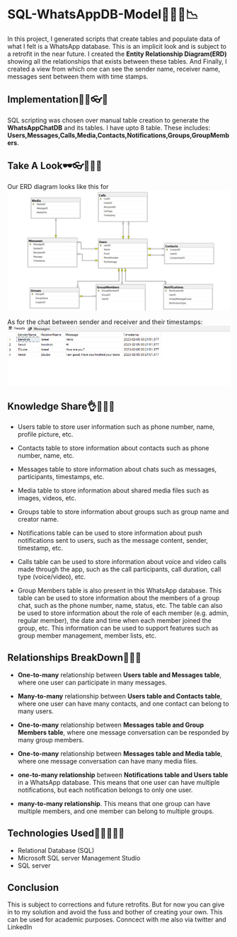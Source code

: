 #   SQL-WhatsAppDB-Model📜📜📩📉

In this project, I generated scripts that create tables and populate data of what I felt  is a WhatsApp database. This is an implicit look and is subject to a retrofit in the near future.
I created the **Entity Relationship Diagram(ERD)** showing all the relationships that exists between these tables.
And Finally, I created a view from which one  can see the sender name, receiver name, messages sent between them with time stamps.


## Implementation🤷‍♀️👓🚗
SQL scripting was chosen over manual table creation to generate the **WhatsAppChatDB** and its tables. I have upto 8 table. These includes: __**Users,Messages,Calls,Media,Contacts,Notifications,Groups,GroupMembers**__.


## Take A Look🕶👓🤷‍♀️🤷
Our ERD diagram looks like this for
![](https://github.com/kendrickchibueze/SQL-WhatsAppDB-Model/blob/main/Whatsapp-ERD.png?raw=true)


As for the chat between sender and receiver and their timestamps:
![](https://github.com/kendrickchibueze/SQL-WhatsAppDB-Model/blob/main/SR-Chat.png?raw=true)


## Knowledge Share👌📜📜📜
* Users table to store user information such as phone number, name, profile picture, etc.

* Contacts table to store information about contacts such as phone number, name, etc.

* Messages table to store information about chats such as messages, participants, timestamps, etc.

* Media table to store information about shared media files such as images, videos, etc.

* Groups table to store information about groups such as group name and creator name.

* Notifications table can be used to store information about push notifications sent to users, such as the message content, sender, timestamp, etc.

* Calls table can be used to store information about voice and video calls made through the app, such as the call participants, call duration, call type (voice/video), etc.

* Group Members table is also present in this WhatsApp database. This table can be used to store information about the members of a group chat, such as the phone number, name, status, etc. The table can also be used to store information about the role of each member (e.g. admin, regular member), the date and time when each member joined the group, etc. This information can be used to support features such as group member management, member lists, etc.


## Relationships BreakDown🚗🚉🧑

* **One-to-many** relationship between **Users table and Messages table**, where one user can participate in many messages.

* **Many-to-many** relationship between **Users table and Contacts table**, where one user can have many contacts, and one contact can belong to many users.

* **One-to-many** relationship between **Messages table and Group Members table**, where one message conversation can be responded by many group members.

* **One-to-many** relationship between **Messages table and Media table**, where one message conversation can have many media files.

*  **one-to-many relationship** between **Notifications table and Users table** in a WhatsApp database. This means that one user can have multiple notifications, but each notification belongs to only one user.

* **many-to-many relationship**. This means that one group can have multiple members, and one member can belong to multiple groups.

## Technologies Used👨‍🦳👨‍🦳🧓
* Relational Database (SQL)
* Microsoft SQL server Management Studio
* SQL server



## Conclusion
This is subject to corrections and future retrofits. But for now you can give in to my solution and avoid the fuss and bother of creating your own. This can be used for academic purposes. Conncect with me also via twitter and LinkedIn
